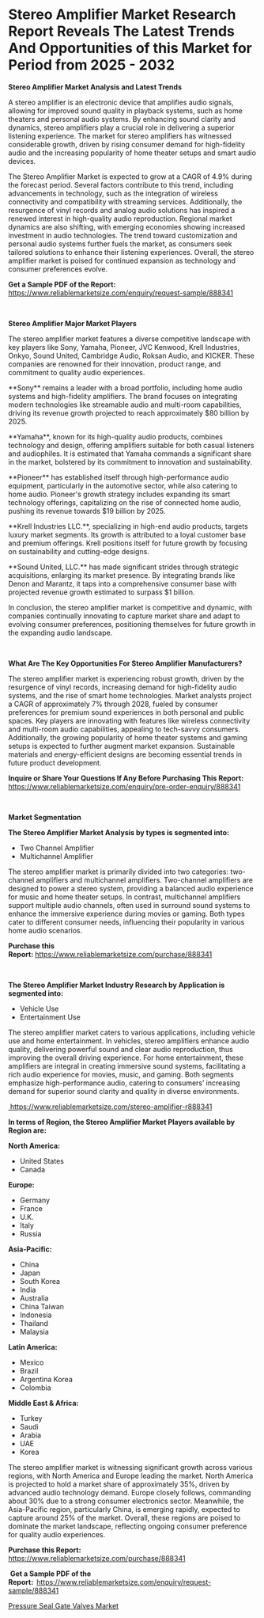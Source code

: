 <p><h1>Stereo Amplifier Market Research Report Reveals The Latest Trends And Opportunities of this Market for Period from 2025 - 2032</h1></p><p><strong>Stereo Amplifier Market Analysis and Latest Trends</strong></p>
<p><p>A stereo amplifier is an electronic device that amplifies audio signals, allowing for improved sound quality in playback systems, such as home theaters and personal audio systems. By enhancing sound clarity and dynamics, stereo amplifiers play a crucial role in delivering a superior listening experience. The market for stereo amplifiers has witnessed considerable growth, driven by rising consumer demand for high-fidelity audio and the increasing popularity of home theater setups and smart audio devices.</p><p>The Stereo Amplifier Market is expected to grow at a CAGR of 4.9% during the forecast period. Several factors contribute to this trend, including advancements in technology, such as the integration of wireless connectivity and compatibility with streaming services. Additionally, the resurgence of vinyl records and analog audio solutions has inspired a renewed interest in high-quality audio reproduction. Regional market dynamics are also shifting, with emerging economies showing increased investment in audio technologies. The trend toward customization and personal audio systems further fuels the market, as consumers seek tailored solutions to enhance their listening experiences. Overall, the stereo amplifier market is poised for continued expansion as technology and consumer preferences evolve.</p></p>
<p><strong>Get a Sample PDF of the Report:&nbsp;</strong> <a href="https://www.reliablemarketsize.com/enquiry/request-sample/888341?utm_campaign=2450&utm_medium=2&utm_source=Github&utm_content=ia&utm_term=10042025&utm_id=stereo-amplifier">https://www.reliablemarketsize.com/enquiry/request-sample/888341</a></p>
<p>&nbsp;</p>
<p><strong>Stereo Amplifier Major Market Players</strong></p>
<p><p>The stereo amplifier market features a diverse competitive landscape with key players like Sony, Yamaha, Pioneer, JVC Kenwood, Krell Industries, Onkyo, Sound United, Cambridge Audio, Roksan Audio, and KICKER. These companies are renowned for their innovation, product range, and commitment to quality audio experiences.</p><p>**Sony** remains a leader with a broad portfolio, including home audio systems and high-fidelity amplifiers. The brand focuses on integrating modern technologies like streamable audio and multi-room capabilities, driving its revenue growth projected to reach approximately $80 billion by 2025.</p><p>**Yamaha**, known for its high-quality audio products, combines technology and design, offering amplifiers suitable for both casual listeners and audiophiles. It is estimated that Yamaha commands a significant share in the market, bolstered by its commitment to innovation and sustainability.</p><p>**Pioneer** has established itself through high-performance audio equipment, particularly in the automotive sector, while also catering to home audio. Pioneer's growth strategy includes expanding its smart technology offerings, capitalizing on the rise of connected home audio, pushing its revenue towards $19 billion by 2025.</p><p>**Krell Industries LLC.**, specializing in high-end audio products, targets luxury market segments. Its growth is attributed to a loyal customer base and premium offerings. Krell positions itself for future growth by focusing on sustainability and cutting-edge designs.</p><p>**Sound United, LLC.** has made significant strides through strategic acquisitions, enlarging its market presence. By integrating brands like Denon and Marantz, it taps into a comprehensive consumer base with projected revenue growth estimated to surpass $1 billion.</p><p>In conclusion, the stereo amplifier market is competitive and dynamic, with companies continually innovating to capture market share and adapt to evolving consumer preferences, positioning themselves for future growth in the expanding audio landscape.</p></p>
<p>&nbsp;</p>
<p><strong>What Are The Key Opportunities For Stereo Amplifier Manufacturers?</strong></p>
<p><p>The stereo amplifier market is experiencing robust growth, driven by the resurgence of vinyl records, increasing demand for high-fidelity audio systems, and the rise of smart home technologies. Market analysts project a CAGR of approximately 7% through 2028, fueled by consumer preferences for premium sound experiences in both personal and public spaces. Key players are innovating with features like wireless connectivity and multi-room audio capabilities, appealing to tech-savvy consumers. Additionally, the growing popularity of home theater systems and gaming setups is expected to further augment market expansion. Sustainable materials and energy-efficient designs are becoming essential trends in future product development.</p></p>
<p><strong>Inquire or Share Your Questions If Any Before Purchasing This Report:</strong> <a href="https://www.reliablemarketsize.com/enquiry/pre-order-enquiry/888341?utm_campaign=2450&utm_medium=2&utm_source=Github&utm_content=ia&utm_term=10042025&utm_id=stereo-amplifier">https://www.reliablemarketsize.com/enquiry/pre-order-enquiry/888341</a></p>
<p>&nbsp;</p>
<p><strong>Market Segmentation</strong></p>
<p><strong>The Stereo Amplifier Market Analysis by types is segmented into:</strong></p>
<p><ul><li>Two Channel Amplifier</li><li>Multichannel Amplifier</li></ul></p>
<p><p>The stereo amplifier market is primarily divided into two categories: two-channel amplifiers and multichannel amplifiers. Two-channel amplifiers are designed to power a stereo system, providing a balanced audio experience for music and home theater setups. In contrast, multichannel amplifiers support multiple audio channels, often used in surround sound systems to enhance the immersive experience during movies or gaming. Both types cater to different consumer needs, influencing their popularity in various home audio scenarios.</p></p>
<p><strong>Purchase this Report:&nbsp;</strong><a href="https://www.reliablemarketsize.com/purchase/888341?utm_campaign=2450&utm_medium=2&utm_source=Github&utm_content=ia&utm_term=10042025&utm_id=stereo-amplifier">https://www.reliablemarketsize.com/purchase/888341</a></p>
<p>&nbsp;</p>
<p><strong>The Stereo Amplifier Market Industry Research by Application is segmented into:</strong></p>
<p><ul><li>Vehicle Use</li><li>Entertainment Use</li></ul></p>
<p><p>The stereo amplifier market caters to various applications, including vehicle use and home entertainment. In vehicles, stereo amplifiers enhance audio quality, delivering powerful sound and clear audio reproduction, thus improving the overall driving experience. For home entertainment, these amplifiers are integral in creating immersive sound systems, facilitating a rich audio experience for movies, music, and gaming. Both segments emphasize high-performance audio, catering to consumers’ increasing demand for superior sound clarity and quality in diverse environments.</p></p>
<p><a href="https://www.reliablemarketsize.com/stereo-amplifier-r888341?utm_campaign=2450&utm_medium=2&utm_source=Github&utm_content=ia&utm_term=10042025&utm_id=stereo-amplifier">&nbsp;https://www.reliablemarketsize.com/stereo-amplifier-r888341</a></p>
<p><strong>In terms of Region, the Stereo Amplifier Market Players available by Region are:</strong></p>
<p>
    <p> <strong> North America: </strong>
        <ul>
            <li>United States</li>
            <li>Canada</li>
        </ul>
        </p> 
    <p> <strong> Europe: </strong>
        <ul>
            <li>Germany</li>
            <li>France</li>
            <li>U.K.</li>
            <li>Italy</li>
            <li>Russia</li>
        </ul>
        </p> 
    <p> <strong> Asia-Pacific: </strong>
        <ul>
            <li>China</li>
            <li>Japan</li>
            <li>South Korea</li>
            <li>India</li>
            <li>Australia</li>
            <li>China Taiwan</li>
            <li>Indonesia</li>
            <li>Thailand</li>
            <li>Malaysia</li>
        </ul>
        </p> 
    <p> <strong> Latin America: </strong>
        <ul>
            <li>Mexico</li>
            <li>Brazil</li>
            <li>Argentina Korea</li>
            <li>Colombia</li>
        </ul>
        </p> 
    <p> <strong> Middle East & Africa: </strong>
        <ul>
            <li>Turkey</li>
            <li>Saudi</li>
            <li>Arabia</li>
            <li>UAE</li>
            <li>Korea</li>
        </ul>
    </p>
    </p>
<p><p>The stereo amplifier market is witnessing significant growth across various regions, with North America and Europe leading the market. North America is projected to hold a market share of approximately 35%, driven by advanced audio technology demand. Europe closely follows, commanding about 30% due to a strong consumer electronics sector. Meanwhile, the Asia-Pacific region, particularly China, is emerging rapidly, expected to capture around 25% of the market. Overall, these regions are poised to dominate the market landscape, reflecting ongoing consumer preference for quality audio experiences.</p></p>
<p><strong>Purchase this Report: </strong><a href="https://www.reliablemarketsize.com/purchase/888341?utm_campaign=2450&utm_medium=2&utm_source=Github&utm_content=ia&utm_term=10042025&utm_id=stereo-amplifier">https://www.reliablemarketsize.com/purchase/888341</a></p>
<p>&nbsp;<strong>Get a Sample PDF of the Report:&nbsp;&nbsp;</strong><a href="https://www.reliablemarketsize.com/enquiry/request-sample/888341?utm_campaign=2450&utm_medium=2&utm_source=Github&utm_content=ia&utm_term=10042025&utm_id=stereo-amplifier">https://www.reliablemarketsize.com/enquiry/request-sample/888341</a></p>
<p><strong></strong></p>
<p><p><a href="https://github.com/hoppeellia6b/Market-Research-Report-List-1/blob/main/pressure-seal-gate-valves-market.md?utm_campaign=2450&utm_medium=2&utm_source=Github&utm_content=ia&utm_term=10042025&utm_id=stereo-amplifier">Pressure Seal Gate Valves Market</a></p></p>